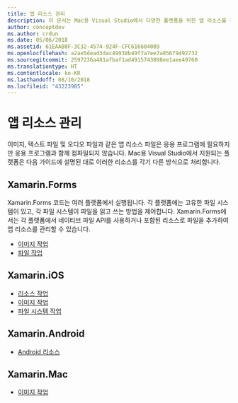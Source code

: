 ```yaml
---
title: 앱 리소스 관리
description: 이 문서는 Mac용 Visual Studio에서 다양한 플랫폼을 위한 앱 리소스를 관리하는 방법을 설명하는 여러 가이드로 연결됩니다.
author: conceptdev
ms.author: crdun
ms.date: 05/06/2018
ms.assetid: 61EAAB8F-3C32-4574-924F-CFC616604089
ms.openlocfilehash: a2ae5dead3dac49938b49f7a7ee7a85679492732
ms.sourcegitcommit: 2597236a481afbaf1ad4915743898ee1aee49760
ms.translationtype: HT
ms.contentlocale: ko-KR
ms.lasthandoff: 08/10/2018
ms.locfileid: "43223985"
---
```

# <a name="managing-app-resources"></a>앱 리소스 관리

이미지, 텍스트 파일 및 오디오 파일과 같은 앱 리소스 파일은 응용 프로그램에 필요하지만 응용 프로그램과 함께 컴파일되지 않습니다. Mac용 Visual Studio에서 지원되는 플랫폼은 다음 가이드에 설명된 대로 이러한 리소스를 각기 다른 방식으로 처리합니다.

## <a name="xamarinforms"></a>Xamarin.Forms

Xamarin.Forms 코드는 여러 플랫폼에서 실행됩니다. 각 플랫폼에는 고유한 파일 시스템이 있고, 각 파일 시스템이 파일을 읽고 쓰는 방법을 제어합니다. Xamarin.Forms에서는 각 플랫폼에서 네이티브 파일 API를 사용하거나 포함된 리소스로 파일을 추가하여 앱 리소스를 관리할 수 있습니다.

* [이미지 작업](https://developer.xamarin.com/guides/xamarin-forms/user-interface/images/)
* [파일 작업]( https://developer.xamarin.com/guides/xamarin-forms/application-fundamentals/files/)


## <a name="xamarinios"></a>Xamarin.iOS

* [리소스 작업](https://developer.xamarin.com/guides/ios/application_fundamentals/working_with_resources/)
* [이미지 작업](https://developer.xamarin.com/guides/ios/application_fundamentals/working_with_images/)
* [파일 시스템 작업](https://developer.xamarin.com/guides/ios/application_fundamentals/working_with_the_file_system/)


## <a name="xamarinandroid"></a>Xamarin.Android

* [Android 리소스](https://developer.xamarin.com/guides/android/application_fundamentals/resources_in_android/)

## <a name="xamarinmac"></a>Xamarin.Mac

* [이미지 작업](https://developer.xamarin.com/guides/mac/application_fundamentals/working-with-images/)


